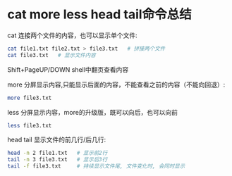 # cat more less head tail命令总结

cat 连接两个文件的内容，也可以显示单个文件:
```bash
cat file1.txt file2.txt > file3.txt   # 拼接两个文件
cat file3.txt   # 显示文件内容
```

Shift+PageUP/DOWN  shell中翻页查看内容


more 分屏显示内容,只能显示后面的内容，不能查看之前的内容（不能向回退）:
```bash
more file3.txt
```

less 分屏显示内容，more的升级版，既可以向后，也可以向前
```bash
less file3.txt
```

head tail 显示文件的前几行/后几行:
```bash
head -n 2 file1.txt   # 显示前2行
tail -n 3 file3.txt   # 显示后3行
tail -f file3.txt     # 持续显示文件尾, 文件变化时, 会同时显示
```

